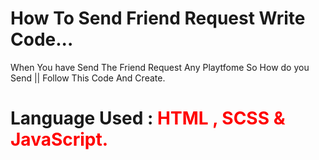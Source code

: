 # How To Send Friend Request Write Code...

When You have Send The Friend Request Any Playtfome So How do you Send || Follow This Code And Create.
<br>

# Language Used : <span style="color:red"> HTML , SCSS & JavaScript. <span>
